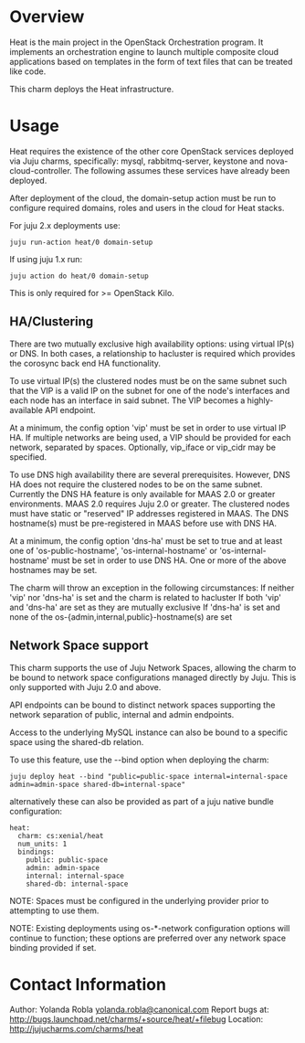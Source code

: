 Overview
========

Heat is the main project in the OpenStack Orchestration program. It implements
an orchestration engine to launch multiple composite cloud applications based
on templates in the form of text files that can be treated like code.

This charm deploys the Heat infrastructure.

Usage
=====

Heat requires the existence of the other core OpenStack services deployed via
Juju charms, specifically: mysql, rabbitmq-server, keystone and
nova-cloud-controller. The following assumes these services have already
been deployed.

After deployment of the cloud, the domain-setup action must be run to configure
required domains, roles and users in the cloud for Heat stacks.

For juju 2.x deployments use:

    juju run-action heat/0 domain-setup
    
If using juju 1.x run:

    juju action do heat/0 domain-setup

This is only required for >= OpenStack Kilo.

HA/Clustering
-------------

There are two mutually exclusive high availability options: using virtual
IP(s) or DNS. In both cases, a relationship to hacluster is required which
provides the corosync back end HA functionality.

To use virtual IP(s) the clustered nodes must be on the same subnet such that
the VIP is a valid IP on the subnet for one of the node's interfaces and each
node has an interface in said subnet. The VIP becomes a highly-available API
endpoint.

At a minimum, the config option 'vip' must be set in order to use virtual IP
HA. If multiple networks are being used, a VIP should be provided for each
network, separated by spaces. Optionally, vip_iface or vip_cidr may be
specified.

To use DNS high availability there are several prerequisites. However, DNS HA
does not require the clustered nodes to be on the same subnet.
Currently the DNS HA feature is only available for MAAS 2.0 or greater
environments. MAAS 2.0 requires Juju 2.0 or greater. The clustered nodes must
have static or "reserved" IP addresses registered in MAAS. The DNS hostname(s)
must be pre-registered in MAAS before use with DNS HA.

At a minimum, the config option 'dns-ha' must be set to true and at least one
of 'os-public-hostname', 'os-internal-hostname' or 'os-internal-hostname' must
be set in order to use DNS HA. One or more of the above hostnames may be set.

The charm will throw an exception in the following circumstances:
If neither 'vip' nor 'dns-ha' is set and the charm is related to hacluster
If both 'vip' and 'dns-ha' are set as they are mutually exclusive
If 'dns-ha' is set and none of the os-{admin,internal,public}-hostname(s) are
set

Network Space support
---------------------

This charm supports the use of Juju Network Spaces, allowing the charm to be bound to network space configurations managed directly by Juju.  This is only supported with Juju 2.0 and above.

API endpoints can be bound to distinct network spaces supporting the network separation of public, internal and admin endpoints.

Access to the underlying MySQL instance can also be bound to a specific space using the shared-db relation.

To use this feature, use the --bind option when deploying the charm:

    juju deploy heat --bind "public=public-space internal=internal-space admin=admin-space shared-db=internal-space"

alternatively these can also be provided as part of a juju native bundle configuration:

    heat:
      charm: cs:xenial/heat
      num_units: 1
      bindings:
        public: public-space
        admin: admin-space
        internal: internal-space
        shared-db: internal-space

NOTE: Spaces must be configured in the underlying provider prior to attempting to use them.

NOTE: Existing deployments using os-*-network configuration options will continue to function; these options are preferred over any network space binding provided if set.

Contact Information
===================

Author: Yolanda Robla <yolanda.robla@canonical.com>
Report bugs at: http://bugs.launchpad.net/charms/+source/heat/+filebug
Location: http://jujucharms.com/charms/heat
